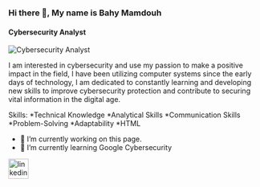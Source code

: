 ### Hi there 👋, My name is Bahy Mamdouh
#### Cybersecurity Analyst
![Cybersecurity Analyst](https://cdn.pixabay.com/photo/2016/10/18/19/40/anatomy-1751201_1280.png)

I am interested in cybersecurity and use my passion to make a positive impact in the field, I have been utilizing computer systems since the early days of technology, I am dedicated to constantly learning and developing new skills to improve cybersecurity protection and contribute to securing vital information in the digital age.

Skills:
*Technical Knowledge 
*Analytical Skills 
*Communication Skills 
*Problem-Solving 
*Adaptability 
*HTML

- 🔭 I’m currently working on this page. 
- 🌱 I’m currently learning Google Cybersecurity  


[<img src='https://cdn.jsdelivr.net/npm/simple-icons@3.0.1/icons/linkedin.svg' alt='linkedin' height='40'>](https://www.linkedin.com/in/bahy-mamdouh)  

